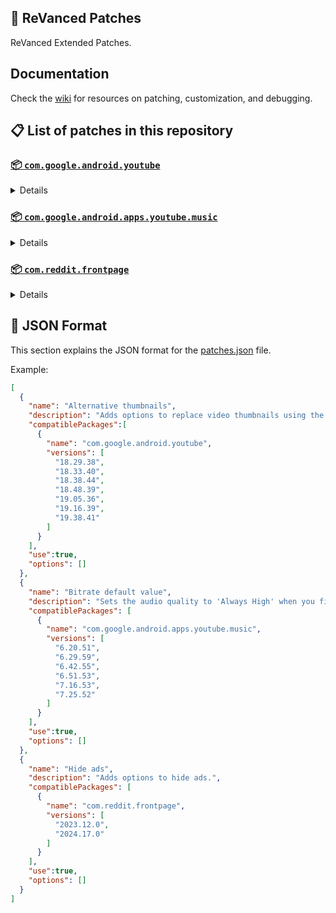 ## 🧩 ReVanced Patches

ReVanced Extended Patches.

## Documentation

Check the [wiki](https://github.com/anddea/revanced-patches/wiki) for resources on patching, customization, and debugging.

## 📋 List of patches in this repository

### [📦 `com.google.android.youtube`](https://play.google.com/store/apps/details?id=com.google.android.youtube)
<details>

| 💊 Patch | 📜 Description | 🏹 Target Version |
|:--------:|:--------------:|:-----------------:|
| `Alternative thumbnails` | Adds options to replace video thumbnails using the DeArrow API or image captures from the video. | 18.29.38 ~ 19.38.41 |
| `Ambient mode control` | Adds options to disable Ambient mode and to bypass Ambient mode restrictions. | 18.29.38 ~ 19.38.41 |
| `Bypass image region restrictions` | Adds an option to use a different host for static images, so that images blocked in some countries can be received. | 18.29.38 ~ 19.38.41 |
| `Change player flyout menu toggles` | Adds an option to use text toggles instead of switch toggles within the additional settings menu. | 18.29.38 ~ 19.38.41 |
| `Change share sheet` | Add option to change from in-app share sheet to system share sheet. | 18.29.38 ~ 19.38.41 |
| `Change start page` | Adds an option to set which page the app opens in instead of the homepage. | 18.29.38 ~ 19.38.41 |
| `Custom Shorts action buttons` | Changes, at compile time, the icon of the action buttons of the Shorts player. | 18.29.38 ~ 19.38.41 |
| `Custom branding icon for YouTube` | Changes the YouTube app icon to the icon specified in patch options. | 18.29.38 ~ 19.38.41 |
| `Custom branding name for YouTube` | Renames the YouTube app to the name specified in patch options. | 18.29.38 ~ 19.38.41 |
| `Custom double tap length` | Adds Double-tap to seek values that are specified in patch options. | 18.29.38 ~ 19.38.41 |
| `Custom header for YouTube` | Applies a custom header in the top left corner within the app. | 18.29.38 ~ 19.38.41 |
| `Description components` | Adds options to hide and disable description components. | 18.29.38 ~ 19.38.41 |
| `Disable QUIC protocol` | Adds an option to disable CronetEngine's QUIC protocol. | 18.29.38 ~ 19.38.41 |
| `Disable auto audio tracks` | Adds an option to disable audio tracks from being automatically enabled. | 18.29.38 ~ 19.38.41 |
| `Disable auto captions` | Adds an option to disable captions from being automatically enabled. | 18.29.38 ~ 19.38.41 |
| `Disable haptic feedback` | Adds options to disable haptic feedback when swiping in the video player. | 18.29.38 ~ 19.38.41 |
| `Disable resuming Shorts on startup` | Adds an option to disable the Shorts player from resuming on app startup when Shorts were last being watched. | 18.29.38 ~ 19.38.41 |
| `Disable splash animation` | Adds an option to disable the splash animation on app startup. | 18.29.38 ~ 19.38.41 |
| `Enable OPUS codec` | Adds an options to enable the OPUS audio codec if the player response includes. | 18.29.38 ~ 19.38.41 |
| `Enable debug logging` | Adds an option to enable debug logging. | 18.29.38 ~ 19.38.41 |
| `Enable external browser` | Adds an option to always open links in your browser instead of in the in-app-browser. | 18.29.38 ~ 19.38.41 |
| `Enable gradient loading screen` | Adds an option to enable the gradient loading screen. | 18.29.38 ~ 19.38.41 |
| `Enable open links directly` | Adds an option to skip over redirection URLs in external links. | 18.29.38 ~ 19.38.41 |
| `Force player buttons background` | Changes the dark background surrounding the video player controls at compile time. | 18.29.38 ~ 19.38.41 |
| `Force snackbar theme` | Changes snackbar background color to match selected theme at compile time. | 18.29.38 ~ 19.38.41 |
| `Fullscreen components` | Adds options to hide or change components related to fullscreen. | 18.29.38 ~ 19.38.41 |
| `GmsCore support` | Allows patched Google apps to run without root and under a different package name by using GmsCore instead of Google Play Services. | 18.29.38 ~ 19.38.41 |
| `Hide Shorts dimming` | Removes, at compile time, the dimming effect at the top and bottom of Shorts videos. | 18.29.38 ~ 19.38.41 |
| `Hide action buttons` | Adds options to hide action buttons under videos. | 18.29.38 ~ 19.38.41 |
| `Hide ads` | Adds options to hide ads. | 18.29.38 ~ 19.38.41 |
| `Hide comments components` | Adds options to hide components related to comments. | 18.29.38 ~ 19.38.41 |
| `Hide feed components` | Adds options to hide components related to feeds. | 18.29.38 ~ 19.38.41 |
| `Hide feed flyout menu` | Adds the ability to hide feed flyout menu components using a custom filter. | 18.29.38 ~ 19.38.41 |
| `Hide layout components` | Adds options to hide general layout components. | 18.29.38 ~ 19.38.41 |
| `Hide player buttons` | Adds options to hide buttons in the video player. | 18.29.38 ~ 19.38.41 |
| `Hide player flyout menu` | Adds options to hide player flyout menu components. | 18.29.38 ~ 19.38.41 |
| `Hide shortcuts` | Remove, at compile time, the app shortcuts that appears when app icon is long pressed. | 18.29.38 ~ 19.38.41 |
| `Hook YouTube Music actions` | Adds support for opening music in RVX Music using the in-app YouTube Music button. | 18.29.38 ~ 19.38.41 |
| `Hook download actions` | Adds support to download videos with an external downloader app using the in-app download button. | 18.29.38 ~ 19.38.41 |
| `Layout switch` | Adds an option to spoof the dpi in order to use a tablet or phone layout. | 18.29.38 ~ 19.38.41 |
| `MaterialYou` | Applies the MaterialYou theme for Android 12+ devices. | 18.29.38 ~ 19.38.41 |
| `Miniplayer` | Adds options to change the in app minimized player, and if patching target 19.16+ adds options to use modern miniplayers. | 18.29.38 ~ 19.38.41 |
| `Navigation bar components` | Adds options to hide or change components related to the navigation bar. | 18.29.38 ~ 19.38.41 |
| `Overlay buttons` | Adds options to display overlay buttons in the video player. | 18.29.38 ~ 19.38.41 |
| `Player components` | Adds options to hide or change components related to the video player. | 18.29.38 ~ 19.38.41 |
| `Remove background playback restrictions` | Removes restrictions on background playback, including for music and kids videos. | 18.29.38 ~ 19.38.41 |
| `Remove viewer discretion dialog` | Adds an option to remove the dialog that appears when opening a video that has been age-restricted by accepting it automatically. This does not bypass the age restriction. | 18.29.38 ~ 19.38.41 |
| `Return YouTube Dislike` | Adds an option to show the dislike count of videos using the Return YouTube Dislike API. | 18.29.38 ~ 19.38.41 |
| `Return YouTube Username` | Adds an option to replace YouTube handles with usernames in comments using YouTube Data API v3. | 18.29.38 ~ 19.38.41 |
| `Sanitize sharing links` | Adds an option to remove tracking query parameters from URLs when sharing links. | 18.29.38 ~ 19.38.41 |
| `Seekbar components` | Adds options to hide or change components related to the seekbar. | 18.29.38 ~ 19.38.41 |
| `Settings for YouTube` | Applies mandatory patches to implement ReVanced Extended settings into the application. | 18.29.38 ~ 19.38.41 |
| `Shorts components` | Adds options to hide or change components related to YouTube Shorts. | 18.29.38 ~ 19.38.41 |
| `SponsorBlock` | Adds options to enable and configure SponsorBlock, which can skip undesired video segments, such as sponsored content. | 18.29.38 ~ 19.38.41 |
| `Spoof app version` | Adds options to spoof the YouTube client version. This can be used to restore old UI elements and features. | 18.29.38 ~ 19.38.41 |
| `Spoof streaming data` | Adds options to spoof the streaming data to allow playback. | 18.29.38 ~ 19.38.41 |
| `Spoof watch history` | Adds an option to change the domain of the watch history or check its status. | 18.29.38 ~ 19.38.41 |
| `Swipe controls` | Adds options for controlling volume and brightness with swiping, and whether to enter fullscreen when swiping down below the player. | 18.29.38 ~ 19.38.41 |
| `Theme` | Changes the app's theme to the values specified in patch options. | 18.29.38 ~ 19.38.41 |
| `Toolbar components` | Adds options to hide or change components located on the toolbar, such as toolbar buttons, search bar, and header. | 18.29.38 ~ 19.38.41 |
| `Translations for YouTube` | Add translations or remove string resources. | 18.29.38 ~ 19.38.41 |
| `Video playback` | Adds options to customize settings related to video playback, such as default video quality and playback speed. | 18.29.38 ~ 19.38.41 |
| `Visual preferences icons for YouTube` | Adds icons to specific preferences in the settings. | 18.29.38 ~ 19.38.41 |
</details>

### [📦 `com.google.android.apps.youtube.music`](https://play.google.com/store/apps/details?id=com.google.android.apps.youtube.music)
<details>

| 💊 Patch | 📜 Description | 🏹 Target Version |
|:--------:|:--------------:|:-----------------:|
| `Amoled` | Applies a pure black theme to some components. | 6.20.51 ~ 7.25.52 |
| `Bitrate default value` | Sets the audio quality to 'Always High' when you first install the app. | 6.20.51 ~ 7.25.52 |
| `Bypass image region restrictions` | Adds an option to use a different host for static images, so that images blocked in some countries can be received. | 6.20.51 ~ 7.25.52 |
| `Certificate spoof` | Enables YouTube Music to work with Android Auto by spoofing the YouTube Music certificate. | 6.20.51 ~ 7.25.52 |
| `Change share sheet` | Add option to change from in-app share sheet to system share sheet. | 6.20.51 ~ 7.25.52 |
| `Change start page` | Adds an option to set which page the app opens in instead of the homepage. | 6.20.51 ~ 7.25.52 |
| `Custom branding icon for YouTube Music` | Changes the YouTube Music app icon to the icon specified in patch options. | 6.20.51 ~ 7.25.52 |
| `Custom branding name for YouTube Music` | Renames the YouTube Music app to the name specified in patch options. | 6.20.51 ~ 7.25.52 |
| `Custom header for YouTube Music` | Applies a custom header in the top left corner within the app. | 6.20.51 ~ 7.25.52 |
| `Disable Cairo splash animation` | Adds an option to disable Cairo splash animation. | 7.06.54 ~ 7.16.53 |
| `Disable DRC audio` | Adds an option to disable DRC (Dynamic Range Compression) audio. | 6.20.51 ~ 7.25.52 |
| `Disable auto captions` | Adds an option to disable captions from being automatically enabled. | 6.20.51 ~ 7.25.52 |
| `Disable dislike redirection` | Adds an option to disable redirection to the next track when clicking the Dislike button. | 6.20.51 ~ 7.25.52 |
| `Enable OPUS codec` | Adds an options to enable the OPUS audio codec if the player response includes. | 6.20.51 ~ 7.25.52 |
| `Enable debug logging` | Adds an option to enable debug logging. | 6.20.51 ~ 7.25.52 |
| `Enable landscape mode` | Adds an option to enable landscape mode when rotating the screen on phones. | 6.20.51 ~ 7.25.52 |
| `Flyout menu components` | Adds options to hide or change flyout menu components. | 6.20.51 ~ 7.25.52 |
| `GmsCore support` | Allows patched Google apps to run without root and under a different package name by using GmsCore instead of Google Play Services. | 6.20.51 ~ 7.25.52 |
| `Hide account components` | Adds options to hide components related to the account menu. | 6.20.51 ~ 7.25.52 |
| `Hide action bar components` | Adds options to hide action bar components and replace the offline download button with an external download button. | 6.20.51 ~ 7.25.52 |
| `Hide ads` | Adds options to hide ads. | 6.20.51 ~ 7.25.52 |
| `Hide layout components` | Adds options to hide general layout components. | 6.20.51 ~ 7.25.52 |
| `Hide overlay filter` | Removes, at compile time, the dark overlay that appears when player flyout menus are open. | 6.20.51 ~ 7.25.52 |
| `Hide player overlay filter` | Removes, at compile time, the dark overlay that appears when single-tapping in the player. | 6.20.51 ~ 7.25.52 |
| `Navigation bar components` | Adds options to hide or change components related to the navigation bar. | 6.20.51 ~ 7.25.52 |
| `Player components` | Adds options to hide or change components related to the player. | 6.20.51 ~ 7.25.52 |
| `Remove background playback restrictions` | Removes restrictions on background playback, including for kids videos. | 6.20.51 ~ 7.25.52 |
| `Remove viewer discretion dialog` | Adds an option to remove the dialog that appears when opening a video that has been age-restricted by accepting it automatically. This does not bypass the age restriction. | 6.20.51 ~ 7.25.52 |
| `Restore old style library shelf` | Adds an option to return the Library tab to the old style. | 6.20.51 ~ 7.25.52 |
| `Return YouTube Dislike` | Adds an option to show the dislike count of songs using the Return YouTube Dislike API. | 6.20.51 ~ 7.25.52 |
| `Return YouTube Username` | Adds an option to replace YouTube handles with usernames in comments using YouTube Data API v3. | 6.20.51 ~ 7.25.52 |
| `Sanitize sharing links` | Adds an option to remove tracking query parameters from URLs when sharing links. | 6.20.51 ~ 7.25.52 |
| `Settings for YouTube Music` | Applies mandatory patches to implement ReVanced Extended settings into the application. | 6.20.51 ~ 7.25.52 |
| `SponsorBlock` | Adds options to enable and configure SponsorBlock, which can skip undesired video segments, such as non-music sections. | 6.20.51 ~ 7.25.52 |
| `Spoof app version` | Adds options to spoof the YouTube Music client version. This can remove the radio mode restriction in Canadian regions or disable real-time lyrics. | 6.20.51 ~ 7.16.53 |
| `Spoof client` | Adds options to spoof the client to allow playback. | 6.20.51 ~ 7.25.52 |
| `Spoof streaming data` | Adds options to spoof the streaming data to allow playback. | 6.20.51 ~ 7.25.52 |
| `Translations for YouTube Music` | Add translations or remove string resources. | 6.20.51 ~ 7.25.52 |
| `Video playback` | Adds options to customize settings related to video playback, such as default video quality and playback speed. | 6.20.51 ~ 7.25.52 |
| `Visual preferences icons for YouTube Music` | Adds icons to specific preferences in the settings. | 6.20.51 ~ 7.25.52 |
</details>

### [📦 `com.reddit.frontpage`](https://play.google.com/store/apps/details?id=com.reddit.frontpage)
<details>

| 💊 Patch | 📜 Description | 🏹 Target Version |
|:--------:|:--------------:|:-----------------:|
| `Change package name` | Changes the package name for Reddit to the name specified in patch options. | 2023.12.0 ~ 2024.17.0 |
| `Custom branding name for Reddit` | Renames the Reddit app to the name specified in patch options. | 2023.12.0 ~ 2024.17.0 |
| `Disable screenshot popup` | Adds an option to disable the popup that appears when taking a screenshot. | 2023.12.0 ~ 2024.17.0 |
| `Hide Recently Visited shelf` | Adds an option to hide the Recently Visited shelf in the sidebar. | 2023.12.0 ~ 2024.17.0 |
| `Hide ads` | Adds options to hide ads. | 2023.12.0 ~ 2024.17.0 |
| `Hide navigation buttons` | Adds options to hide buttons in the navigation bar. | 2023.12.0 ~ 2024.17.0 |
| `Hide recommended communities shelf` | Adds an option to hide the recommended communities shelves in subreddits. | 2023.12.0 ~ 2024.17.0 |
| `Open links directly` | Adds an option to skip over redirection URLs in external links. | 2023.12.0 ~ 2024.17.0 |
| `Open links externally` | Adds an option to always open links in your browser instead of in the in-app-browser. | 2023.12.0 ~ 2024.17.0 |
| `Premium icon` | Unlocks premium app icons. | 2023.12.0 ~ 2024.17.0 |
| `Remove subreddit dialog` | Adds options to remove the NSFW community warning and notifications suggestion dialogs by dismissing them automatically. | 2023.12.0 ~ 2024.17.0 |
| `Sanitize sharing links` | Adds an option to remove tracking query parameters from URLs when sharing links. | 2023.12.0 ~ 2024.17.0 |
| `Settings for Reddit` | Applies mandatory patches to implement ReVanced Extended settings into the application. | 2023.12.0 ~ 2024.17.0 |
</details>



## 📝 JSON Format

This section explains the JSON format for the [patches.json](patches.json) file.

Example:

```json
[
  {
    "name": "Alternative thumbnails",
    "description": "Adds options to replace video thumbnails using the DeArrow API or image captures from the video.",
    "compatiblePackages":[
      {
        "name": "com.google.android.youtube",
        "versions": [
          "18.29.38",
          "18.33.40",
          "18.38.44",
          "18.48.39",
          "19.05.36",
          "19.16.39",
          "19.38.41"
        ]
      }
    ],
    "use":true,
    "options": []
  },
  {
    "name": "Bitrate default value",
    "description": "Sets the audio quality to 'Always High' when you first install the app.",
    "compatiblePackages": [
      {
        "name": "com.google.android.apps.youtube.music",
        "versions": [
          "6.20.51",
          "6.29.59",
          "6.42.55",
          "6.51.53",
          "7.16.53",
          "7.25.52"
        ]
      }
    ],
    "use":true,
    "options": []
  },
  {
    "name": "Hide ads",
    "description": "Adds options to hide ads.",
    "compatiblePackages": [
      {
        "name": "com.reddit.frontpage",
        "versions": [
          "2023.12.0",
          "2024.17.0"
        ]
      }
    ],
    "use":true,
    "options": []
  }
]
```